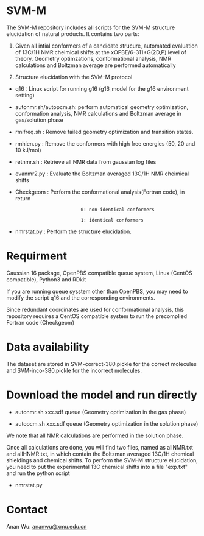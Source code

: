 SVM-M
===

The SVM-M repository includes all scripts for the SVM-M structure elucidation of natural products. It contains two parts: 

   1. Given all intial conformers of a candidate strucure, automated evaluation of 13C/1H NMR cheimical shifts at the xOPBE/6-311+G(2D,P) level of theory. Geometry optimzations, conformational analysis, NMR calculations and Boltzman average are performed automatically

   2. Structure elucidation with the SVM-M protocol

   * q16                  : Linux script for running g16 (g16_model for the g16 environment setting)

   * autonmr.sh/autopcm.sh: perform automatical geometry optimization, conformation analysis, NMR calculations and Boltzman average in gas/solution phase

   * rmifreq.sh           : Remove failed geometry optimization and transition states. 
   
   * rmhien.py            : Remove the conformers with high free energies (50, 20 and 10 kJ/mol)
   
   * retnmr.sh            : Retrieve all NMR data from gaussian log files 
   
   * evanmr2.py           : Evaluate the Boltzman averaged 13C/1H NMR cheimical shifts
   
   * Checkgeom            : Perform the conformational analysis(Fortran code), in return 
   
                                 0: non-identical conformers
                                 
                                 1: identical conformers                    
                                 
   * nmrstat.py           : Perform the structure elucidation. 
      
Requirment 
===

Gaussian 16 package, OpenPBS compatible queue system, Linux (CentOS compatible),  Python3 and RDkit

If you are running queue sysstem other than OpenPBS, you may need to modify the script q16 and the corresponding environments.

Since redundant coordinates are used for conformational analysis, this repository requires a CentOS compatible system to run the precomplied Fortran code (Checkgeom)

Data availability
===

  The dataset are stored in SVM-correct-380.pickle for the correct molecules and SVM-inco-380.pickle for the incorrect molecules.

Download the model and run directly
===

   * autonmr.sh xxx.sdf queue  (Geometry optimization in the gas phase)
   
   * autopcm.sh xxx.sdf queue  (Geometry optimization in the solution phase)

   We note that all NMR calculations are performed in the solution phase.
   
   Once all calculations are done, you will find two files, named as allNMR.txt and allHNMR.txt, in which contain the Boltzman averaged 13C/1H chemical shieldings and chemical shifts. To perform the SVM-M structure elucidation, you need to put the experimental 13C chemical shifts into a file "exp.txt" and run the python script
   
   * nmrstat.py

Contact
===
  
  Anan Wu: ananwu@xmu.edu.cn
